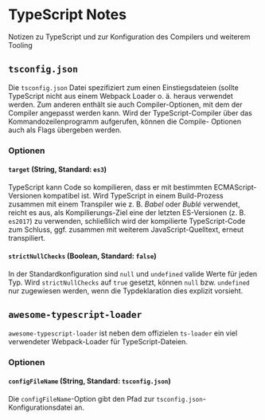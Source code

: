 # TypeScript Notes

Notizen zu TypeScript und zur Konfiguration des Compilers und weiterem Tooling

## `tsconfig.json`
Die `tsconfig.json` Datei spezifiziert zum einen Einstiegsdateien (sollte TypeScript nicht aus einem Webpack Loader o. ä. heraus verwendet werden. Zum anderen enthält sie auch Compiler-Optionen, mit dem der Compiler angepasst werden kann. Wird der TypeScript-Compiler über das Kommandozeilenprogramm aufgerufen, können die Compile- Optionen auch als Flags übergeben werden.

### Optionen
#### `target` (String, Standard: `es3`)
TypeScript kann Code so kompilieren, dass er mit bestimmten ECMAScript-Versionen kompatibel ist. Wird TypeScript in einem Build-Prozess zusammen mit einem Transpiler wie z. B. *Babel* oder *Bublé* verwendet, reicht es aus, als Kompilierungs-Ziel eine der letzten ES-Versionen (z. B. `es2017`) zu verwenden, schließlich wird der kompilierte TypeScript-Code zum Schluss, ggf. zusammen mit weiterem JavaScript-Quelltext, erneut transpiliert.

#### `strictNullChecks` (Boolean, Standard: `false`)
In der Standardkonfiguration sind `null` und `undefined` valide Werte für jeden Typ. Wird `strictNullChecks` auf `true` gesetzt, können `null` bzw. `undefined` nur zugewiesen werden, wenn die Typdeklaration dies explizit vorsieht.

## `awesome-typescript-loader`
`awesome-typescript-loader` ist neben dem offizielen `ts-loader` ein viel verwendeter Webpack-Loader für TypeScript-Dateien.

### Optionen
#### `configFileName` (String, Standard: `tsconfig.json`)
Die `configFileName`-Option gibt den Pfad zur `tsconfig.json`-Konfigurationsdatei an.
